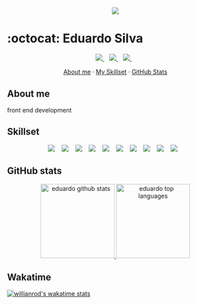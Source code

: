 <h1 align='center' >
  <img src= "https://readme-typing-svg.herokuapp.com?color=0077b5&lines=Hello+Devs!++Welcome+aboard.;My+name+is+Eduardo+Silva...;I+am+a+front-end+developer"/>
</h1>

# :octocat: Eduardo Silva

<p align='center'>
  <a target="_blank" href="https://www.linkedin.com/in/jose-eduardo-silva-15900a208/">
    <img src="https://img.shields.io/badge/linkedin-%230077B5.svg?&style=for-the-badge&logo=linkedin&logoColor=white" />
  </a>&nbsp;&nbsp;
  <a target="_blank" href="https://github.com/eduardo-developer01">
    <img src="https://img.shields.io/badge/GitHub-100000?style=for-the-badge&logo=github&logoColor=white" />        
  </a>&nbsp;&nbsp;
  <a target="_blank" href="mailto:eduardosilvaprogramador@gmail.com">
  <img src="https://img.shields.io/badge/Microsoft_Outlook-0078D4?style=for-the-badge&logo=microsoft-outlook&logoColor=white" />
  </a>&nbsp;&nbsp;
</p>

<p align='center'>
    <a href="#about-me">About me</a>
    ·
    <a href="#skills-check">My Skillset</a>
    ·
    <a href="#github-stats">GitHub Stats</a>
</p>

## About me

front end development

## Skillset

<p align='center'>
      <img src="https://img.shields.io/badge/HTML5-E34F26?style=for-the-badge&logo=html5&logoColor=white" /> &nbsp;&nbsp;
      <img src="https://img.shields.io/badge/CSS-239120?&style=for-the-badge&logo=css3&logoColor=white" /> &nbsp;&nbsp;
      <img src="https://img.shields.io/badge/JavaScript-323330?style=for-the-badge&logo=javascript&logoColor=F7DF1E" /> &nbsp;&nbsp;
      <img src="https://img.shields.io/badge/Git-F05032?style=for-the-badge&logo=git&logoColor=white" /> &nbsp;&nbsp;
      <img src="https://img.shields.io/badge/typescript-%23007ACC.svg?style=for-the-badge&logo=typescript&logoColor=white"/> &nbsp;&nbsp; 
      <img src="https://img.shields.io/badge/GitHub-100000?style=for-the-badge&logo=github&logoColor=white" /> &nbsp;&nbsp;
      <img src="https://img.shields.io/badge/React-20232A?style=for-the-badge&logo=react&logoColor=white"/> &nbsp;&nbsp; 
       <img src="https://img.shields.io/badge/Next-black?style=for-the-badge&logo=next.js&logoColor=white"/> &nbsp;&nbsp; 
       <img src="https://img.shields.io/badge/styled--components-DB7093?style=for-the-badge&logo=styled-components&logoColor=white"/> &nbsp;&nbsp;
      <img src="https://img.shields.io/badge/SASS-hotpink.svg?style=for-the-badge&logo=SASS&logoColor=white"/> &nbsp;&nbsp; 
</p>

## GitHub stats

<p align='center'>
    <a href="#">
        <img src="https://github-readme-stats.vercel.app/api?username=eduardo-developer01&show_icons=true&theme=dark" alt="eduardo github stats" height=172/> 
    <a/>
    <a href="#">
        <img src="https://github-readme-stats.vercel.app/api/top-langs/?username=eduardo-developer01&layout=compact&theme=dark" alt="eduardo top languages" height=172/>
    <a/>
</p>

## Wakatime

[![willianrod's wakatime stats](https://github-readme-stats.vercel.app/api/wakatime?username=eduardo_developer)](https://github.com/anuraghazra/github-readme-stats)
